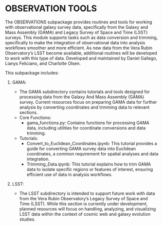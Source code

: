 # OBSERVATION TOOLS

The OBSERVATIONS subpackage provides routines and tools for working with observational galaxy survey data, specifically from the Galaxy and Mass Assembly (GAMA) and Legacy Survey of Space and Time (LSST) surveys. This module supports tasks such as data conversion and trimming, specifically to make the integration of observational data into analysis workflows smoother and more efficient. As new data from the Vera Rubin Observatory’s LSST become available, additional routines will be developed to work with this type of data. Developed and maintained by Daniel Gallego, Lianys Feliciano, and Charlotte Olsen. 

This subpackage includes:

1. GAMA:
    - The GAMA subdirectory contains tutorials and tools designed for processing data from the Galaxy And Mass Assembly (GAMA) survey. Current resources focus on preparing GAMA data for further analysis by converting coordinates and trimming data to relevant sections.
    - Core Functions:
        - gama_functions.py: Contains functions for processing GAMA data, including utilities for coordinate conversions and data trimming.
    - Tutorials:
        - Convert_to_Euclidean_Coordinates.ipynb: This tutorial provides a guide for converting GAMA survey data into Euclidean coordinates, a common requirement for spatial analyses and data integration.
        - Trimming_Data.ipynb: This tutorial explains how to trim GAMA data to isolate specific regions or features of interest, ensuring efficient use of data in analysis workflows.

2. LSST:
    - The LSST subdirectory is intended to support future work with data from the Vera Rubin Observatory’s Legacy Survey of Space and Time (LSST). While this section is currently under development, planned resources will focus on handling, analyzing, and visualizing LSST data within the context of cosmic web and galaxy evolution studies. 
    
    